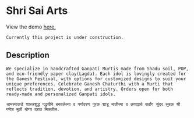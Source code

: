# Shri Sai Arts


View the demo [here.](https://svalanju.github.io/shri-sai-arts/)

```
Currently this project is under construction.
```

## Description
```
We specialize in handcrafted Ganpati Murtis made from Shadu soil, POP, and eco-friendly paper clay(Lagda). Each idol is lovingly created for the Ganesh Festival, with options for customized designs to suit your unique preferences. Celebrate Ganesh Chaturthi with a Murti that reflects tradition, devotion, and artistry. Orders open for both ready-made and personalized Ganpati idols. 

आमच्याकडे शास्त्रशुद्ध पद्धतीने बनवलेल्या व पर्यावरण पूरक शाडू मातीच्या व लगद्याचे सर्वांग सुंदर सुबक श्री गणेश मूर्ती योग्य दरात मिळतील.
```